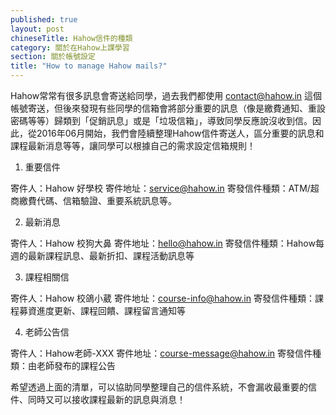 ```yaml
---
published: true
layout: post
chineseTitle: Hahow信件的種類
category: 關於在Hahow上課學習
section: 關於帳號設定
title: "How to manage Hahow mails?"
---
```

Hahow常常有很多訊息會寄送給同學，過去我們都使用 contact@hahow.in 這個帳號寄送，但後來發現有些同學的信箱會將部分重要的訊息（像是繳費通知、重設密碼等等）歸類到「促銷訊息」或是「垃圾信箱」，導致同學反應說沒收到信。因此，從2016年06月開始，我們會陸續整理Hahow信件寄送人，區分重要的訊息和課程最新消息等等，讓同學可以根據自己的需求設定信箱規則！

1. 重要信件

寄件人：Hahow 好學校
寄件地址：service@hahow.in
寄發信件種類：ATM/超商繳費代碼、信箱驗證、重要系統訊息等。

2. 最新消息

寄件人：Hahow 校狗大鼻
寄件地址：hello@hahow.in
寄發信件種類：Hahow每週的最新課程訊息、最新折扣、課程活動訊息等

3. 課程相關信

寄件人：Hahow 校鴿小葳
寄件地址：course-info@hahow.in
寄發信件種類：課程募資進度更新、課程回饋、課程留言通知等


4. 老師公告信

寄件人：Hahow老師-XXX
寄件地址：course-message@hahow.in
寄發信件種類：由老師發布的課程公告


希望透過上面的清單，可以協助同學整理自己的信件系統，不會漏收最重要的信件、同時又可以接收課程最新的訊息與消息！